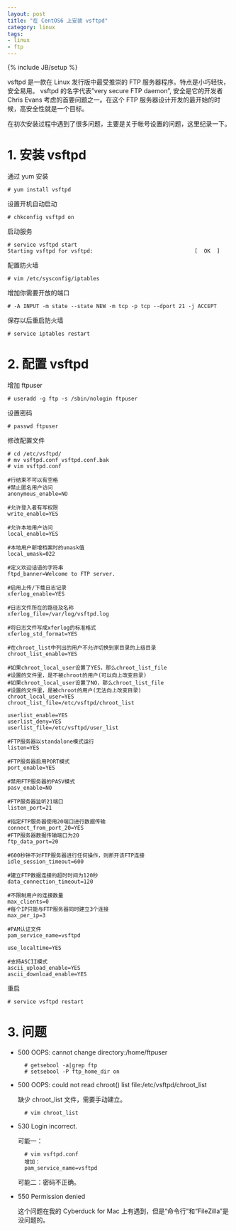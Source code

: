 ```yaml
---
layout: post
title: "在 CentOS6 上安装 vsftpd"
category: linux
tags: 
- linux
- ftp
---
```

{% include JB/setup %}

vsftpd 是一款在 Linux 发行版中最受推崇的 FTP 服务器程序。特点是小巧轻快，安全易用。
vsftpd 的名字代表”very secure FTP daemon”, 安全是它的开发者 Chris Evans 考虑的首要问题之一。在这个 FTP 服务器设计开发的最开始的时候，高安全性就是一个目标。

在初次安装过程中遇到了很多问题，主要是关于帐号设置的问题，这里纪录一下。

# 1. 安装 vsftpd

通过 yum 安装

	# yum install vsftpd
	
设置开机自动启动	
	
	# chkconfig vsftpd on
	
启动服务

	# service vsftpd start
	Starting vsftpd for vsftpd:                                [  OK  ]
	
配置防火墙

	# vim /etc/sysconfig/iptables	
	
增加你需要开放的端口

	# -A INPUT -m state --state NEW -m tcp -p tcp --dport 21 -j ACCEPT
	
保存以后重启防火墙

	# service iptables restart
	
# 2. 配置 vsftpd

增加 ftpuser

	# useradd -g ftp -s /sbin/nologin ftpuser
	
设置密码

	# passwd ftpuser

修改配置文件
		
	# cd /etc/vsftpd/
	# mv vsftpd.conf vsftpd.conf.bak
	# vim vsftpd.conf
	
	#行结束不可以有空格
	#禁止匿名用户访问
	anonymous_enable=NO
	
	#允许登入者有写权限
	write_enable=YES
	
	#允许本地用户访问
	local_enable=YES
	
	#本地用户新增档案时的umask值
	local_umask=022
	
	#定义欢迎话语的字符串
	ftpd_banner=Welcome to FTP server.
	
	#启用上传/下载日志记录
	xferlog_enable=YES
	
	#日志文件所在的路径及名称
	xferlog_file=/var/log/vsftpd.log
	
	#将日志文件写成xferlog的标准格式
	xferlog_std_format=YES
	
	#在chroot_list中列出的用户不允许切换到家目录的上级目录
	chroot_list_enable=YES
	
	#如果chroot_local_user设置了YES，那么chroot_list_file  
	#设置的文件里，是不被chroot的用户(可以向上改变目录)  
	#如果chroot_local_user设置了NO，那么chroot_list_file  
	#设置的文件里，是被chroot的用户(无法向上改变目录)  
	chroot_local_user=YES
	chroot_list_file=/etc/vsftpd/chroot_list
	
	userlist_enable=YES
	userlist_deny=YES
	userlist_file=/etc/vsftpd/user_list
	
	#FTP服务器以standalone模式运行
	listen=YES
	
	#FTP服务器启用PORT模式
	port_enable=YES
	
	#禁用FTP服务器的PASV模式
	pasv_enable=NO
	
	#FTP服务器监听21端口
	listen_port=21
	
	#指定FTP服务器使用20端口进行数据传输
	connect_from_port_20=YES
	#FTP服务器数据传输端口为20
	ftp_data_port=20
	
	#600秒钟不对FTP服务器进行任何操作，则断开该FTP连接
	idle_session_timeout=600
	
	#建立FTP数据连接的超时时间为120秒
	data_connection_timeout=120
	
	#不限制用户的连接数量
	max_clients=0
	#每个IP只能与FTP服务器同时建立3个连接
	max_per_ip=3
	
	#PAM认证文件
	pam_service_name=vsftpd
	
	use_localtime=YES
	
	#支持ASCII模式
	ascii_upload_enable=YES
	ascii_download_enable=YES
	
重启

	# service vsftpd restart		

# 3. 问题

* 500 OOPS: cannot change directory:/home/ftpuser


		# getsebool -a|grep ftp
		# setsebool -P ftp_home_dir on
	
* 500 OOPS: could not read chroot() list file:/etc/vsftpd/chroot_list

	缺少	chroot_list 文件，需要手动建立。

		# vim chroot_list
	
* 530 Login incorrect.

	可能一：
	
		# vim vsftpd.conf
		增加：
		pam_service_name=vsftpd
	
	可能二：密码不正确。

* 550 Permission denied

	这个问题在我的 Cyberduck for Mac 上有遇到，但是“命令行”和“FileZilla”是没问题的。

				
